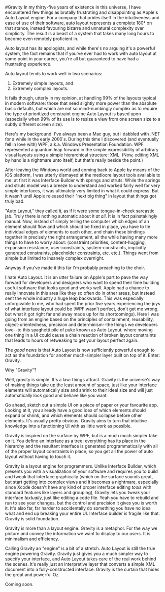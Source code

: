 #Gravity
In my thirty-five years of existence in this universe, I have encountered few things as brutally frustrating and disappointing as Apple's Auto Layout engine. For a company that prides itself in the intuitiveness and ease of use of their software, auto layout represents a complete 180° on that stance, instead favouring bizarre and unnatural complexity over simplicity. The result is a beast of a system that takes many long hours to become even remotely proficient in.

Auto layout has its apologists, and while there's no arguing it's a powerful system, the fact remains that if you've ever had to work with auto layout at some point in your career, you're all but guaranteed to have had a frustrating experience.

Auto layout tends to work well in two scenarios:

1. Extremely simple layouts, and
2. Extremely complex layouts.

It fails though, utterly in my opinion, at handling 99% of the layouts typical in modern software: those that need slightly more power than the absolute basic defaults, but which are not so mind-numbingly complex as to require the type of prioritized constraint engine Auto Layout is based upon (especially when 99% of its use is to resize a view from one screen size to a subtly different screen size).

Here's my background: I've always been a Mac guy, but I dabbled with .NET for a while in the early 2000's. During this time I discovered (and eventually fell in love with) WPF, a.k.a. Windows Presentation Foundation. WPF represented a quantum leap forward in the simple expressibility of arbitrary visual layouts using a simple hierarchical structure: XML. (Now, editing XML by hand is a nightmare unto itself, but that's really beside the point.)

After leaving the Windows world and coming back to Apple by means of the iOS platform, I was utterly dismayed at the mediocre layout tools available to me: at first it was Interface Builder with springs and struts. While the springs and struts model was a breeze to understand and worked fairly well for very simple interfaces, it was ultimately very limited in what it could express. But it wasn't until Apple released their "next big thing" in layout that things got truly bad.

"Auto Layout," they called it, as if it were some tongue-in-cheek sarcastic jab. Truly there is nothing automatic about it *at all*. It is in fact painstakingly manual. Now, instead of simply telling the computer which edges of an element should flow and which should be fixed in place, you have to tie individual edges of elements to each other, and chain these bindings together in precisely the right arrangement, all the while having many more things to have to worry about: (constraint priorities, content-hugging, expansion resistance, user-constraints, system-constraints, implicitly generated constraints, placeholder constraints, etc. etc.). Things went from simple but limited to insanely complex overnight.

Anyway if you've made it this far I'm probably preaching to the choir.

I hate Auto Layout. It is an utter failure on Apple's part to pave the way forward for developers and designers who want to spend their time building useful software that looks good and works well. Apple had a chance to really innovate in this area like they so often do in other areas, but instead sent the whole industry a huge leap backwards. This was especially unforgivable to me, who had spent the prior five years experiencing the joys of what interface layout could be (WPF wasn't perfect, don't get me wrong, but what it got right far and away made up for its shortcomings). Here I was going from an engine based on the principles of containment, reusability, object-orientedness, precision and determinism--the things we developers love--to this spaghetti pile of puke known as Auto Layout, where moving one thing in a UI could cause a chain reaction of broken layout constraints that leads to hours of retweaking to get your layout perfect again.

The *good* news is that Auto Layout is now sufficiently powerful enough to act as the foundation for another much-simpler layer built on top of it. Enter: Gravity.

Why "Gravity"?

Well, gravity is simple. It's a law: things attract. Gravity is the universe's way of making things take up the least amount of space, just like your interface elements will automatically size and shrink to their ideal size and will just automatically look good and behave like you want.

Go ahead, sketch out a simple UI on a piece of paper or your favourite app. Looking at it, you already have a good idea of which elements should expand or shrink, and which elements should collapse before other elements. It's usually pretty obvious. Gravity aims to turn that intuitive knowledge into a functioning UI with as little work as possible.

Gravity is inspired on the surface by WPF, but is a much much simpler take on it. You define an interface as a tree: everything has its place in the hierarchy and the resultant interface is generated programmatically with all of the proper layout constraints in place, so you get all the power of auto layout without having to touch it.

Gravity is a layout engine for programmers. Unlike Interface Builder, which presents you with a visualization of your software and requires you to build and tweak that interface graphically (which on the surface sounds great, but start getting into complex views and it becomes a nightmare, especially since Xcode doesn't have any kind of proper interface editing *tools* with standard features like layers and grouping), Gravity lets you tweak your interface *textually*, just like editing a code file. Yeah you have to rebuild and run to see your changes, but the control and precision it gives you is worth it. It's also far, far harder to accidentally do something you have no idea what and end up breaking your entire UI. Interface builder is fragile like that. Gravity is solid foundation.

Gravity is more than a layout engine. Gravity is a metaphor. For the way we picture and convey the information we want to display to our users. It is minimalism and efficiency.

Calling Gravity an "engine" is a bit of a stretch. Auto Layout is still the true engine powering Gravity. Gravity just gives you a much simpler way to specify your interface, and Auto Layout takes care of the real work behind the scenes. It's really just an interpretive layer that converts a simple XML document into a fully-constructed interface. Gravity is the curtain that hides the great and powerful Oz.

Coming soon.